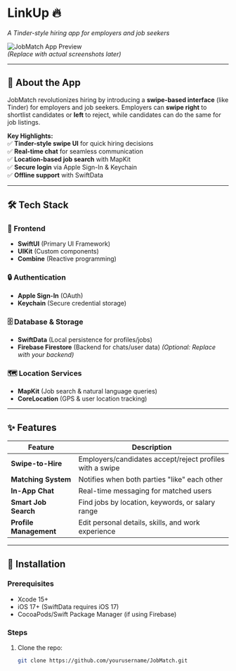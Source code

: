 # LinkUp 🔥  
*A Tinder-style hiring app for employers and job seekers*  

![JobMatch App Preview](https://via.placeholder.com/800x400?text=JobMatch+App+Screenshots)  
*(Replace with actual screenshots later)*  

---

## 📱 About the App  
JobMatch revolutionizes hiring by introducing a **swipe-based interface** (like Tinder) for employers and job seekers. Employers can **swipe right** to shortlist candidates or **left** to reject, while candidates can do the same for job listings.  

**Key Highlights:**  
✅ **Tinder-style swipe UI** for quick hiring decisions  
✅ **Real-time chat** for seamless communication  
✅ **Location-based job search** with MapKit  
✅ **Secure login** via Apple Sign-In & Keychain  
✅ **Offline support** with SwiftData  

---

## 🛠 Tech Stack  

### 📱 Frontend  
- **SwiftUI** (Primary UI Framework)  
- **UIKit** (Custom components)  
- **Combine** (Reactive programming)  

### 🔒 Authentication  
- **Apple Sign-In** (OAuth)  
- **Keychain** (Secure credential storage)  

### 🗄 Database & Storage  
- **SwiftData** (Local persistence for profiles/jobs)  
- **Firebase Firestore** (Backend for chats/user data) *(Optional: Replace with your backend)*  

### 🗺 Location Services  
- **MapKit** (Job search & natural language queries)  
- **CoreLocation** (GPS & user location tracking)  

---

## ✨ Features  

| Feature | Description |  
|---------|------------|  
| **Swipe-to-Hire** | Employers/candidates accept/reject profiles with a swipe |  
| **Matching System** | Notifies when both parties "like" each other |  
| **In-App Chat** | Real-time messaging for matched users |  
| **Smart Job Search** | Find jobs by location, keywords, or salary range |  
| **Profile Management** | Edit personal details, skills, and work experience |  

---

## 🚀 Installation  

### Prerequisites  
- Xcode 15+  
- iOS 17+ (SwiftData requires iOS 17)  
- CocoaPods/Swift Package Manager (if using Firebase)  

### Steps  
1. Clone the repo:  
   ```bash  
   git clone https://github.com/yourusername/JobMatch.git  

